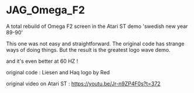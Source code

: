 # JAG_Omega_F2
A total rebuild of Omega F2 screen in the Atari ST demo 'swedish new year 89-90'

This one was not easy and straightforward. The original code has strange ways of doing things.
But the result is the greatest logo wave demo. 

and it's even better at 60 HZ !

original code : Liesen and Haq
logo by Red

original video on Atari ST : https://youtu.be/Jr-n9ZP4F0s?t=372

